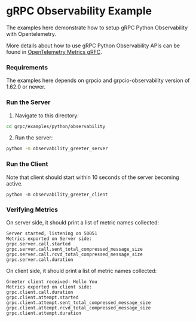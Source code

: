 gRPC Observability Example
=====================

The examples here demonstrate how to setup gRPC Python Observability with Opentelemetry.

More details about how to use gRPC Python Observability APIs can be found in [OpenTelemetry Metrics gRFC](https://github.com/grpc/proposal/blob/master/A66-otel-stats.md#opentelemetry-metrics).

### Requirements

The examples here depends on grpcio and grpcio-observability version of 1.62.0 or newer.

### Run the Server

1. Navigate to this directory:

```sh
cd grpc/examples/python/observability
```

2. Run the server:

```sh
python -m observability_greeter_server
```

### Run the Client

Note that client should start within 10 seconds of the server becoming active.

```
python -m observability_greeter_client
```

### Verifying Metrics

On server side, it should print a list of metric names collected:
```
Server started, listening on 50051
Metrics exported on Server side:
grpc.server.call.started
grpc.server.call.sent_total_compressed_message_size
grpc.server.call.rcvd_total_compressed_message_size
grpc.server.call.duration
```

On client side, it should print a list of metric names collected:
```
Greeter client received: Hello You
Metrics exported on client side:
grpc.client.call.duration
grpc.client.attempt.started
grpc.client.attempt.sent_total_compressed_message_size
grpc.client.attempt.rcvd_total_compressed_message_size
grpc.client.attempt.duration
```
